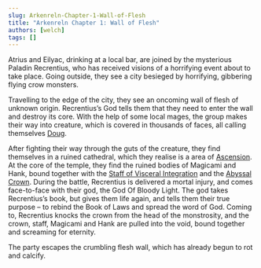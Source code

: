 ```yaml
---
slug: Arkenreln-Chapter-1-Wall-of-Flesh
title: "Arkenreln Chapter 1: Wall of Flesh"
authors: [welch]
tags: []
---
```


Atrius and Eilyac, drinking at a local bar, are joined by the mysterious Paladin Recrentius, who has received visions of a horrifying event about to take place. Going outside, they see a city besieged by horrifying, gibbering flying crow monsters.

<!--truncate-->
 
Travelling to the edge of the city, they see an oncoming wall of flesh of unknown origin. Recrentius’s God tells them that they need to enter the wall and destroy its core. With the help of some local mages, the group makes their way into creature, which is covered in thousands of faces, all calling themselves [Doug](/characters/doug).
 
After fighting their way through the guts of the creature, they find themselves in a ruined cathedral, which they realise is a area of [Ascension](/wikis/ascension). At the core of the temple, they find the ruined bodies of Magicami and Hank, bound together with the [Staff of Visceral Integration](/wikis/staff-of-visceral-integration) and the [Abyssal Crown](/wikis/abyssal-crown). During the battle, Recrentius is delivered a mortal injury, and comes face-to-face with their god, the God Of Bloody Light. The god takes Recrentius’s book, but gives them life again, and tells them their true purpose – to rebind the Book of Laws and spread the word of God. Coming to,  Recrentius knocks the crown from the head of the monstrosity, and the crown, staff, Magicami and Hank are pulled into the void, bound together and screaming for eternity.
 
The party escapes the crumbling flesh wall, which has already begun to rot and calcify.